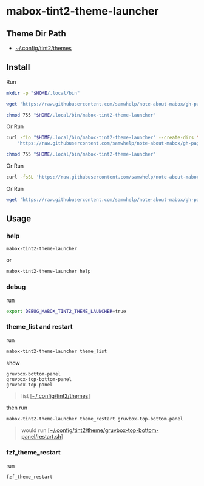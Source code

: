 
# mabox-tint2-theme-launcher


## Theme Dir Path

* [~/.config/tint2/themes](https://github.com/samwhelp/note-about-mabox/tree/gh-pages/_demo/project/mabox-adjustment/asset/overlay/etc/skel/.config/tint2/themes)


## Install

Run

``` sh
mkdir -p "$HOME/.local/bin"

wget 'https://raw.githubusercontent.com/samwhelp/note-about-mabox/gh-pages/_demo/project/mabox-tint2-theme-launcher/mabox-tint2-theme-launcher' -O "$HOME/.local/bin/mabox-tint2-theme-launcher"

chmod 755 "$HOME/.local/bin/mabox-tint2-theme-launcher"
```

Or Run

``` sh
curl -fLo "$HOME/.local/bin/mabox-tint2-theme-launcher" --create-dirs \
	'https://raw.githubusercontent.com/samwhelp/note-about-mabox/gh-pages/_demo/project/mabox-tint2-theme-launcher/mabox-tint2-theme-launcher'

chmod 755 "$HOME/.local/bin/mabox-tint2-theme-launcher"
```

Or Run

``` sh
curl -fsSL 'https://raw.githubusercontent.com/samwhelp/note-about-mabox/gh-pages/_demo/project/mabox-tint2-theme-launcher/remote-install.sh' | bash
```

Or Run

``` sh
wget 'https://raw.githubusercontent.com/samwhelp/note-about-mabox/gh-pages/_demo/project/mabox-tint2-theme-launcher/remote-install.sh' -q -O - | bash
```


## Usage


### help

``` sh
mabox-tint2-theme-launcher
```

or

``` sh
mabox-tint2-theme-launcher help
```


### debug

run

``` sh
export DEBUG_MABOX_TINT2_THEME_LAUNCHER=true
```


### theme_list and restart

run

``` sh
mabox-tint2-theme-launcher theme_list
```

show

```
gruvbox-bottom-panel
gruvbox-top-bottom-panel
gruvbox-top-panel
```

> list [[~/.config/tint2/themes](https://github.com/samwhelp/note-about-mabox/blob/gh-pages/_demo/project/mabox-adjustment/asset/overlay/etc/skel/.config/tint2/themes/)]

then run

``` sh
mabox-tint2-theme-launcher theme_restart gruvbox-top-bottom-panel
```

> would run [[~/.config/tint2/theme/gruvbox-top-bottom-panel/restart.sh](https://github.com/samwhelp/note-about-mabox/blob/gh-pages/_demo/project/mabox-adjustment/asset/overlay/etc/skel/.config/tint2/themes/gruvbox-top-bottom-panel/restart.sh)]


### fzf_theme_restart

run

``` sh
fzf_theme_restart
```
